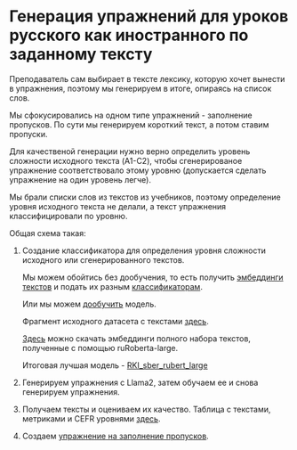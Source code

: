 # Генерация упражнений для уроков русского как иностранного по заданному тексту
Преподаватель сам выбирает в тексте лексику, которую хочет вынести в упражнения, поэтому мы генерируем в итоге, опираясь на список слов.

Мы сфокусировались на одном типе упражнений - заполнение пропусков. По сути мы генерируем короткий текст, а потом ставим пропуски.

Для качественой генерации нужно верно определить уровень сложности исходного текста (A1-C2), чтобы сгенерированое упражнение соответствовало этому уровню (допускается сделать упражнение на один уровень легче).

Мы брали списки слов из текстов из учебников, поэтому определение уровня исходного текста не делали, а текст упражнения классифицировали по уровню.

Общая схема такая:
1. Создание классификатора для определения уровня сложности исходного или сгенерированного текстов.

   Мы можем обойтись без дообучения, то есть получить [эмбеддинги текстов](https://github.com/mannazhuk/exercise_generation/blob/ae84a0ea421ecb46a0ec0436e109928be31298bc/%D0%9F%D0%BE%D0%BB%D1%83%D1%87%D0%B5%D0%BD%D0%B8%D0%B5%20%D1%8D%D0%BC%D0%B1%D0%B5%D0%B4%D0%B4%D0%B8%D0%BD%D0%B3%D0%BE%D0%B2%20%D0%BD%D0%B0_%D0%BF%D1%80%D0%B8%D0%BC%D0%B5%D1%80%D0%B5%20TinyBert.ipynb) и подать их разным [классификаторам](Классификаторы_sberbank_airuBert_large.ipynb).
   
   Или мы можем [дообучить](Bert_for_sequence_classification.ipynb) модель.
   
   Фрагмент исходного датасета с текстами [здесь](https://github.com/mannazhuk/exercise_generation/blob/bc1d860a37b01c53ed49889302d37da0a6c1b425/RuFoLa_corpus.csv).
   
   [Здесь](https://github.com/mannazhuk/exercise_generation/blob/112aa2cda575384017468a16ee8b0af58f826e46/%D0%9C%D0%BE%D0%B4%D0%B5%D0%BB%D1%8C-%D0%BA%D0%BB%D0%B0%D1%81%D1%81%D0%B8%D1%84%D0%B8%D0%BA%D0%B0%D1%82%D0%BE%D1%80) можно скачать эмбеддинги полного набора текстов, полученные с помощью ruRoberta-large.
   
   Итоговая лучшая модель - [RKI_sber_rubert_large](Модель-классификатор)

3. Генерируем упражнения с Llama2, затем обучаем ее и снова генерируем упражнения.

4. Получаем тексты и оцениваем их качество. Таблица с текстами, метриками и CEFR уровнями [здесь](generated_texts.csv). 

5. Создаем [упражнение на заполнение пропусков](https://github.com/mannazhuk/exercise_generation/blob/905fa2821e4887596a3e3e72af6368f146b92d89/%D0%A3%D0%BF%D1%80%D0%B0%D0%B6%D0%BD%D0%B5%D0%BD%D0%B8%D0%B5_%D1%81%20_%D0%BF%D1%80%D0%BE%D0%BF%D1%83%D1%81%D0%BA%D0%B0%D0%BC%D0%B8.ipynb).
